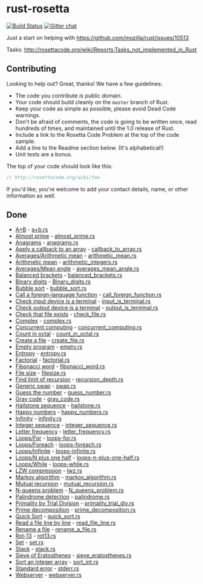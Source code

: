 # rust-rosetta #
[![Build Status](https://travis-ci.org/Hoverbear/rust-rosetta.png)](https://travis-ci.org/Hoverbear/rust-rosetta)
[![Gitter chat](https://badges.gitter.im/Hoverbear/rust-rosetta.png)](https://gitter.im/Hoverbear/rust-rosetta)

Just a start on helping with https://github.com/mozilla/rust/issues/10513

Tasks: http://rosettacode.org/wiki/Reports:Tasks_not_implemented_in_Rust

## Contributing ##
Looking to help out? Great, thanks! We have a few guidelines:

* The code you contribute *is* public domain.
* Your code should build cleanly on the `master` branch of Rust.
* Keep your code as simple as possible, please avoid Dead Code warnings.
* Don't be afraid of comments, the code is going to be written once, read hundreds of times, and maintained until the 1.0 release of Rust.
* Include a link to the Rosetta Code Problem at the top of the code sample.
* Add a line to the Readme section below. (It's alphabetical!)
* Unit tests are a bonus.

The top of your code should look like this:

```rust
// http://rosettacode.org/wiki/foo
```
If you'd like, you're welcome to add your contact details, name, or other information as well.


## Done ##
* [A+B](http://rosettacode.org/wiki/A%2BB) - [a+b.rs](src/a+b.rs)
* [Almost prime](http://rosettacode.org/wiki/Almost_prime) - [almost_prime.rs](src/almost_prime.rs) 
* [Anagrams](http://rosettacode.org/wiki/Anagrams) - [anagrams.rs](src/anagrams.rs)
* [Apply a callback to an array](http://rosettacode.org/wiki/Apply_a_callback_to_an_array) - [callback_to_array.rs](src/callback_to_array.rs)
* [Averages/Arithmetic mean](http://rosettacode.org/wiki/Averages/Arithmetic_mean) - [arithmetic_mean.rs](src/arithmetic_mean.rs)
* [Arithmetic mean](http://rosettacode.org/wiki/Arithmetic/Integer) - [arithmetic_integers.rs](src/artihmetic_integers.rs)
* [Averages/Mean angle](http://rosettacode.org/wiki/Averages/Mean_angle) - [averages_mean_angle.rs](src/averages_mean_angle.rs)
* [Balanced brackets](http://rosettacode.org/wiki/Balanced_brackets) - [balanced_brackets.rs](src/balanced_brackets.rs)
* [Binary digits](http://rosettacode.org/wiki/Binary_digits) - [Binary_digits.rs](src/binary_digits.rs)
* [Bubble sort](http://rosettacode.org/wiki/Sorting_algorithms/Bubble_sort) - [bubble_sort.rs](src/bubble_sort.rs)
* [Call a foreign-language function](http://rosettacode.org/wiki/Call_a_foreign-language_function) - [call_foreign_function.rs](src/call_foreign_function.rs)
* [Check input device is a terminal](http://rosettacode.org/wiki/Check_input_device_is_a_terminal) - [input_is_terminal.rs](src/input_is_terminal.rs)
* [Check output device is a terminal](http://rosettacode.org/wiki/Check_output_device_is_a_terminal) - [output_is_terminal.rs](src/output_is_terminal.rs)
* [Check that file exists](http://rosettacode.org/wiki/Check_that_file_exists) - [check_file.rs](src/check_file.rs)
* [Complex](http://rosettacode.org/wiki/Arithmetic/Complex) - [complex.rs](src/complex.rs)
* [Concurrent computing](http://rosettacode.org/wiki/Concurrent_computing) - [concurrent_computing.rs](src/concurrent_computing.rs)
* [Count in octal](http://rosettacode.org/wiki/Count_in_octal) - [count_in_octal.rs](src/count_in_octal.rs)
* [Create a file](http://rosettacode.org/wiki/Create_a_file) - [create_file.rs](src/create_file.rs)
* [Empty program](http://rosettacode.org/wiki/Empty_program) - [empty.rs](src/empty.rs)
* [Entropy](http://rosettacode.org/wiki/Entropy) - [entropy.rs](src/entropy.rs)
* [Factorial](http://rosettacode.org/wiki/Factorial) - [factorial.rs](src/factorial.rs)
* [Fibonacci word](http://rosettacode.org/wiki/Fibonacci_word) - [fibonacci_word.rs](src/fibonacci_word.rs)
* [File size](http://rosettacode.org/wiki/File_size) - [filesize.rs](src/filesize.rs)
* [Find limit of recursion](http://rosettacode.org/wiki/Find_limit_of_recursion) - [recursion_depth.rs](src/recursion_depth.rs)
* [Generic swap](http://rosettacode.org/wiki/Generic_swap) - [swap.rs](src/swap.rs)
* [Guess the number](http://rosettacode.org/wiki/Guess_the_number) - [guess_number.rs](src/guess_number.rs)
* [Gray code](http://rosettacode.org/wiki/Gray_code) - [gray_code.rs](src/gray_code.rs)
* [Hailstone sequence](http://rosettacode.org/wiki/Hailstone_sequence) - [hailstone.rs](src/hailstone.rs)
* [Happy numbers](http://rosettacode.org/wiki/Happy_numbers) - [happy_numbers.rs](src/happy_numbers.rs)
* [Infinity](http://rosettacode.org/wiki/Infinity) - [infinity.rs](src/infinity.rs)
* [Integer sequence](http://rosettacode.org/wiki/Integer_sequence) - [integer_sequence.rs](src/integer_sequence.rs)
* [Letter frequency](http://rosettacode.org/wiki/Letter_frequency) - [letter_frequency.rs](src/letter_frequency.rs)
* [Loops/For](http://rosettacode.org/wiki/Loops/For) - [loops-for.rs](src/loops-for.rs)
* [Loops/Foreach](http://rosettacode.org/wiki/Loops/Foreach) - [loops-foreach.rs](src/loops-foreach.rs)
* [Loops/Infinite](http://rosettacode.org/wiki/Loops/Infinite) - [loops-infinite.rs](src/loops-infinite.rs)
* [Loops/N plus one half](http://rosettacode.org/wiki/Loops/N_plus_one_half) - [loops-n-plus-one-half.rs](src/loops-n-plus-one-half.rs)
* [Loops/While](http://rosettacode.org/wiki/Loops/While) - [loops-while.rs](src/loops-while.rs)
* [LZW compression](http://rosettacode.org/wiki/LZW_compression) - [lwz.rs](src/lwz.rs)
* [Markov algorithm](http://rosettacode.org/wiki/Execute_a_Markov_algorithm) - [markov_algorithm.rs](src/markov_algorithm.rs)
* [Mutual recursion](http://rosettacode.org/wiki/Mutual_recursion) - [mutual_recursion.rs](src/mutual_recursion.rs)
* [N-queens problem](http://rosettacode.org/wiki/N-queens_problem) - [N_queens_problem.rs](src/N_queens_problem.rs)
* [Palindrome detection](http://rosettacode.org/wiki/Palindrome_detection) - [palindrome.rs](src/palindrome.rs)
* [Primality by Trial Division](http://rosettacode.org/wiki/Primality_by_Trial_Division) - [primality_trial_div.rs](src/primality_trial_div.rs)
* [Prime decomposition](http://rosettacode.org/wiki/Prime_decomposition) - [prime_decomposition.rs](src/prime_decomposition.rs)
* [Quick Sort](http://rosettacode.org/wiki/Sorting_algorithms/Quicksort) - [quick_sort.rs](src/quick_sort.rs)
* [Read a file line by line](http://rosettacode.org/wiki/Read_a_file_line_by_line) - [read_file_line.rs](src/read_file_line.rs)
* [Rename a file](http://rosettacode.org/wiki/Rename_a_file) - [rename_a_file.rs](src/rename_a_file.rs)
* [Rot-13](http://rosettacode.org/wiki/Rot-13) - [rot13.rs](src/rot13.rs)
* [Set](http://rosettacode.org/wiki/Set) - [set.rs](src/set.rs)
* [Stack](http://rosettacode.org/wiki/Stack) - [stack.rs](src/stack.rs)
* [Sieve of Eratosthenes](http://rosettacode.org/wiki/Sieve_of_Eratosthenes) - [sieve_eratosthenes.rs](src/sieve_eratosthenes.rs)
* [Sort an integer array](http://rosettacode.org/wiki/Sort_an_integer_array) - [sort_int.rs](src/sort_int.rs)
* [Standard error](http://rosettacode.org/wiki/Hello_world/Standard_error) - [stderr.rs](src/stderr.rs)
* [Webserver](http://rosettacode.org/wiki/Hello_world/Web_server) - [webserver.rs](src/webserver.rs)
